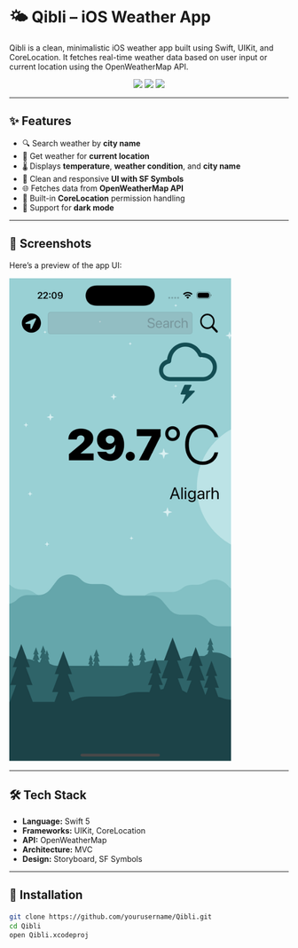 # 🌤️ Qibli – iOS Weather App

Qibli is a clean, minimalistic iOS weather app built using Swift, UIKit, and CoreLocation. It fetches real-time weather data based on user input or current location using the OpenWeatherMap API.

<div align="center">
  <img src="https://img.shields.io/badge/Swift-5.0-orange" />
  <img src="https://img.shields.io/badge/iOS-13+-blue" />
  <img src="https://img.shields.io/badge/Xcode-15+-blue" />
</div>

---

## ✨ Features

- 🔍 Search weather by **city name**
- 📍 Get weather for **current location**
- 🌡️ Displays **temperature**, **weather condition**, and **city name**
- 🧊 Clean and responsive **UI with SF Symbols**
- 🌐 Fetches data from **OpenWeatherMap API**
- 🧭 Built-in **CoreLocation** permission handling
- 🌙 Support for **dark mode**

---

## 📸 Screenshots

Here’s a preview of the app UI:

<img src="Screenshots/Simulator%20Screenshot%20-%20iPhone%2016%20Pro%20-%202025-07-01%20at%2022.09.06.png" width="400" />

---

## 🛠️ Tech Stack

- **Language:** Swift 5  
- **Frameworks:** UIKit, CoreLocation  
- **API:** OpenWeatherMap  
- **Architecture:** MVC  
- **Design:** Storyboard, SF Symbols  

---

## 🧩 Installation

```bash
git clone https://github.com/yourusername/Qibli.git
cd Qibli
open Qibli.xcodeproj
